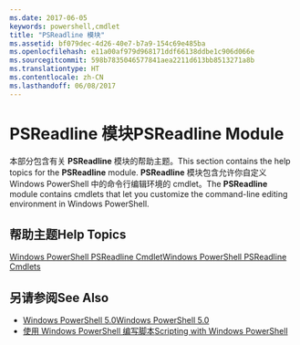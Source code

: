 ```yaml
---
ms.date: 2017-06-05
keywords: powershell,cmdlet
title: "PSReadline 模块"
ms.assetid: bf079dec-4d26-40e7-b7a9-154c69e485ba
ms.openlocfilehash: e11a00af979d968171ddf66138ddbe1c906d066e
ms.sourcegitcommit: 598b7835046577841aea2211d613bb8513271a8b
ms.translationtype: HT
ms.contentlocale: zh-CN
ms.lasthandoff: 06/08/2017
---
```

# <a name="psreadline-module"></a><span data-ttu-id="078e5-103">PSReadline 模块</span><span class="sxs-lookup"><span data-stu-id="078e5-103">PSReadline Module</span></span>
<span data-ttu-id="078e5-104">本部分包含有关 **PSReadline** 模块的帮助主题。</span><span class="sxs-lookup"><span data-stu-id="078e5-104">This section contains the help topics for the **PSReadline** module.</span></span> <span data-ttu-id="078e5-105">**PSReadline** 模块包含允许你自定义 Windows PowerShell 中的命令行编辑环境的 cmdlet。</span><span class="sxs-lookup"><span data-stu-id="078e5-105">The **PSReadline** module contains cmdlets that let you customize the command-line editing environment in Windows PowerShell.</span></span>

## <a name="help-topics"></a><span data-ttu-id="078e5-106">帮助主题</span><span class="sxs-lookup"><span data-stu-id="078e5-106">Help Topics</span></span>
[<span data-ttu-id="078e5-107">Windows PowerShell PSReadline Cmdlet</span><span class="sxs-lookup"><span data-stu-id="078e5-107">Windows PowerShell PSReadline Cmdlets</span></span>](https://technet.microsoft.com/en-us/library/ed48e832-95f9-4577-bf56-a7e5aa9630ba)

## <a name="see-also"></a><span data-ttu-id="078e5-108">另请参阅</span><span class="sxs-lookup"><span data-stu-id="078e5-108">See Also</span></span>
- [<span data-ttu-id="078e5-109">Windows PowerShell 5.0</span><span class="sxs-lookup"><span data-stu-id="078e5-109">Windows PowerShell 5.0</span></span>](Windows-PowerShell-5.0.md)
- [<span data-ttu-id="078e5-110">使用 Windows PowerShell 编写脚本</span><span class="sxs-lookup"><span data-stu-id="078e5-110">Scripting with Windows PowerShell</span></span>](../../getting-started/fundamental/Scripting-with-Windows-PowerShell.md)

